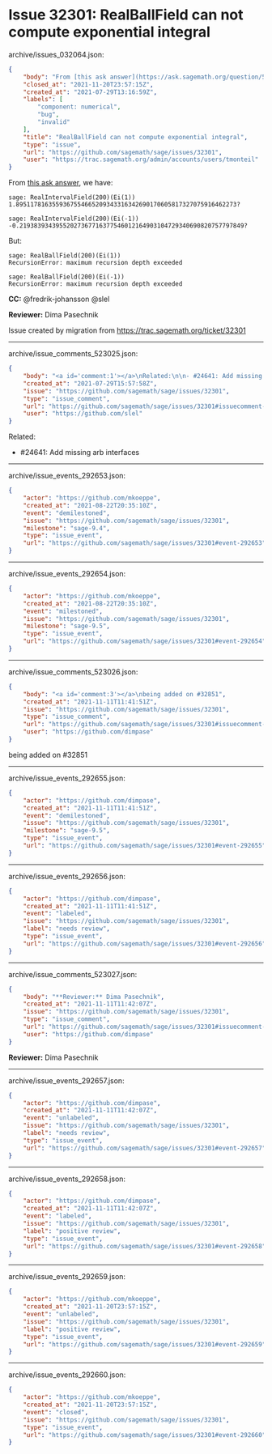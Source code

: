 # Issue 32301: RealBallField can not compute exponential integral

archive/issues_032064.json:
```json
{
    "body": "From [this ask answer](https://ask.sagemath.org/question/58144/calculation-with-arbitrary-precision/?answer=58151#post-id-58151), we have:\n\n```\nsage: RealIntervalField(200)(Ei(1))\n1.8951178163559367554665209343316342690170605817327075916462273?\n\nsage: RealIntervalField(200)(Ei(-1))\n-0.21938393439552027367716377546012164903104729340690820757797849?\n```\n\nBut:\n\n```\nsage: RealBallField(200)(Ei(1))\nRecursionError: maximum recursion depth exceeded\n\nsage: RealBallField(200)(Ei(-1))\nRecursionError: maximum recursion depth exceeded\n```\n\n**CC:**  @fredrik-johansson @slel\n\n**Reviewer:** Dima Pasechnik\n\nIssue created by migration from https://trac.sagemath.org/ticket/32301\n\n",
    "closed_at": "2021-11-20T23:57:15Z",
    "created_at": "2021-07-29T13:16:59Z",
    "labels": [
        "component: numerical",
        "bug",
        "invalid"
    ],
    "title": "RealBallField can not compute exponential integral",
    "type": "issue",
    "url": "https://github.com/sagemath/sage/issues/32301",
    "user": "https://trac.sagemath.org/admin/accounts/users/tmonteil"
}
```
From [this ask answer](https://ask.sagemath.org/question/58144/calculation-with-arbitrary-precision/?answer=58151#post-id-58151), we have:

```
sage: RealIntervalField(200)(Ei(1))
1.8951178163559367554665209343316342690170605817327075916462273?

sage: RealIntervalField(200)(Ei(-1))
-0.21938393439552027367716377546012164903104729340690820757797849?
```

But:

```
sage: RealBallField(200)(Ei(1))
RecursionError: maximum recursion depth exceeded

sage: RealBallField(200)(Ei(-1))
RecursionError: maximum recursion depth exceeded
```

**CC:**  @fredrik-johansson @slel

**Reviewer:** Dima Pasechnik

Issue created by migration from https://trac.sagemath.org/ticket/32301





---

archive/issue_comments_523025.json:
```json
{
    "body": "<a id='comment:1'></a>\nRelated:\n\n- #24641: Add missing arb interfaces",
    "created_at": "2021-07-29T15:57:58Z",
    "issue": "https://github.com/sagemath/sage/issues/32301",
    "type": "issue_comment",
    "url": "https://github.com/sagemath/sage/issues/32301#issuecomment-523025",
    "user": "https://github.com/slel"
}
```

<a id='comment:1'></a>
Related:

- #24641: Add missing arb interfaces



---

archive/issue_events_292653.json:
```json
{
    "actor": "https://github.com/mkoeppe",
    "created_at": "2021-08-22T20:35:10Z",
    "event": "demilestoned",
    "issue": "https://github.com/sagemath/sage/issues/32301",
    "milestone": "sage-9.4",
    "type": "issue_event",
    "url": "https://github.com/sagemath/sage/issues/32301#event-292653"
}
```



---

archive/issue_events_292654.json:
```json
{
    "actor": "https://github.com/mkoeppe",
    "created_at": "2021-08-22T20:35:10Z",
    "event": "milestoned",
    "issue": "https://github.com/sagemath/sage/issues/32301",
    "milestone": "sage-9.5",
    "type": "issue_event",
    "url": "https://github.com/sagemath/sage/issues/32301#event-292654"
}
```



---

archive/issue_comments_523026.json:
```json
{
    "body": "<a id='comment:3'></a>\nbeing added on #32851",
    "created_at": "2021-11-11T11:41:51Z",
    "issue": "https://github.com/sagemath/sage/issues/32301",
    "type": "issue_comment",
    "url": "https://github.com/sagemath/sage/issues/32301#issuecomment-523026",
    "user": "https://github.com/dimpase"
}
```

<a id='comment:3'></a>
being added on #32851



---

archive/issue_events_292655.json:
```json
{
    "actor": "https://github.com/dimpase",
    "created_at": "2021-11-11T11:41:51Z",
    "event": "demilestoned",
    "issue": "https://github.com/sagemath/sage/issues/32301",
    "milestone": "sage-9.5",
    "type": "issue_event",
    "url": "https://github.com/sagemath/sage/issues/32301#event-292655"
}
```



---

archive/issue_events_292656.json:
```json
{
    "actor": "https://github.com/dimpase",
    "created_at": "2021-11-11T11:41:51Z",
    "event": "labeled",
    "issue": "https://github.com/sagemath/sage/issues/32301",
    "label": "needs review",
    "type": "issue_event",
    "url": "https://github.com/sagemath/sage/issues/32301#event-292656"
}
```



---

archive/issue_comments_523027.json:
```json
{
    "body": "**Reviewer:** Dima Pasechnik",
    "created_at": "2021-11-11T11:42:07Z",
    "issue": "https://github.com/sagemath/sage/issues/32301",
    "type": "issue_comment",
    "url": "https://github.com/sagemath/sage/issues/32301#issuecomment-523027",
    "user": "https://github.com/dimpase"
}
```

**Reviewer:** Dima Pasechnik



---

archive/issue_events_292657.json:
```json
{
    "actor": "https://github.com/dimpase",
    "created_at": "2021-11-11T11:42:07Z",
    "event": "unlabeled",
    "issue": "https://github.com/sagemath/sage/issues/32301",
    "label": "needs review",
    "type": "issue_event",
    "url": "https://github.com/sagemath/sage/issues/32301#event-292657"
}
```



---

archive/issue_events_292658.json:
```json
{
    "actor": "https://github.com/dimpase",
    "created_at": "2021-11-11T11:42:07Z",
    "event": "labeled",
    "issue": "https://github.com/sagemath/sage/issues/32301",
    "label": "positive review",
    "type": "issue_event",
    "url": "https://github.com/sagemath/sage/issues/32301#event-292658"
}
```



---

archive/issue_events_292659.json:
```json
{
    "actor": "https://github.com/mkoeppe",
    "created_at": "2021-11-20T23:57:15Z",
    "event": "unlabeled",
    "issue": "https://github.com/sagemath/sage/issues/32301",
    "label": "positive review",
    "type": "issue_event",
    "url": "https://github.com/sagemath/sage/issues/32301#event-292659"
}
```



---

archive/issue_events_292660.json:
```json
{
    "actor": "https://github.com/mkoeppe",
    "created_at": "2021-11-20T23:57:15Z",
    "event": "closed",
    "issue": "https://github.com/sagemath/sage/issues/32301",
    "type": "issue_event",
    "url": "https://github.com/sagemath/sage/issues/32301#event-292660"
}
```
